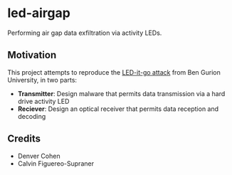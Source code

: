# led-airgap
Performing air gap data exfiltration via activity LEDs.

## Motivation
This project attempts to reproduce the [LED-it-go attack](https://arxiv.org/ftp/arxiv/papers/1702/1702.06715.pdf) from Ben Gurion University, in two parts:
- **Transmitter**: Design malware that permits data transmission via a hard drive activity LED
- **Reciever**: Design an optical receiver that permits data reception and decoding

## Credits
- Denver Cohen
- Calvin Figuereo-Supraner
